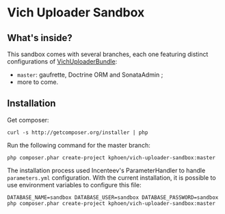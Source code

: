 Vich Uploader Sandbox
=====================

What's inside?
--------------

This sandbox comes with several branches, each one featuring distinct
configurations of [VichUploaderBundle](https://github.com/dustin10/VichUploaderBundle):

  * `master`: gaufrette, Doctrine ORM and SonataAdmin ;
  * more to come.


Installation
------------

Get composer:

    curl -s http://getcomposer.org/installer | php

Run the following command for the master branch:

    php composer.phar create-project kphoen/vich-uploader-sandbox:master

The installation process used Incenteev's ParameterHandler to handle
`parameters.yml` configuration. With the current installation, it is possible
to use environment variables to configure this file:

    DATABASE_NAME=sandbox DATABASE_USER=sandbox DATABASE_PASSWORD=sandbox php composer.phar create-project kphoen/vich-uploader-sandbox:master
